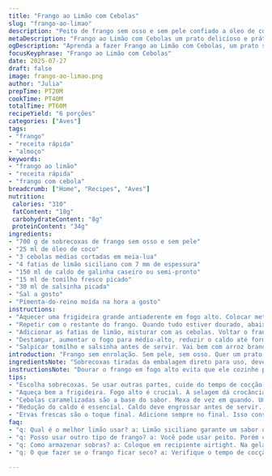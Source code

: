 ```yaml
---
title: "Frango ao Limão com Cebolas"
slug: "frango-ao-limao"
description: "Peito de frango sem osso e sem pele confiado a óleo de coco e cebolas refogadas. Fatias de limão siciliano direto na panela. Vinho branco troca por caldo de galinha para um toque menos ácido. Perfume final com tomilho e salsinha. Cozinhar até a carne dourar, suculenta e saborosa. Servir com arroz branco ou purê de mandioquinha."
metaDescription: "Frango ao Limão com Cebolas um prato delicioso e prático, ideal para o almoço de domingo em apenas uma hora"
ogDescription: "Aprenda a fazer Frango ao Limão com Cebolas, um prato saboroso e fácil de preparar, perfeito para almoços em família"
focusKeyphrase: "Frango ao Limão com Cebolas"
date: 2025-07-27
draft: false
image: frango-ao-limao.png
author: "Julia"
prepTime: PT20M
cookTime: PT40M
totalTime: PT60M
recipeYield: "6 porções"
categories: ["Aves"]
tags:
- "frango"
- "receita rápida"
- "almoço"
keywords:
- "frango ao limão"
- "receita rápida"
- "frango com cebola"
breadcrumb: ["Home", "Recipes", "Aves"]
nutrition: 
 calories: "310"
 fatContent: "18g"
 carbohydrateContent: "8g"
 proteinContent: "34g"
ingredients:
- "700 g de sobrecoxas de frango sem osso e sem pele"
- "25 ml de óleo de coco"
- "3 cebolas médias cortadas em meia-lua"
- "4 fatias de limão siciliano com 7 mm de espessura"
- "150 ml de caldo de galinha caseiro ou semi-pronto"
- "15 ml de tomilho fresco picado"
- "30 ml de salsinha picada"
- "Sal a gosto"
- "Pimenta-do-reino moída na hora a gosto"
instructions:
- "Aquecer uma frigideira grande antiaderente em fogo alto. Colocar metade do frango para dourar no óleo de coco. Temperar com sal e pimenta. Em cerca de 8 minutos, virar para selar o outro lado até dourar bem. Retirar e reservar em prato separado."
- "Repetir com o restante do frango. Quando tudo estiver dourado, abaixar o fogo para médio. Jogar as cebolas na frigideira, mexendo com cuidado para amolecer e caramelizar levemente - uns 12 minutos."
- "Adicionar as fatias de limão, misturar com as cebolas. Voltar o frango para a panela, distribuir por cima. Juntar o caldo de galinha, tampar parcialmente e deixar cozinhar por uns 25 minutos no fogo baixo para o frango amaciar e incorporar os sabores."
- "Destampar, aumentar o fogo para médio-alto, reduzir o caldo até formar um molho brilhante e espesso, cerca de 10 minutos. Ajustar sal e pimenta se necessário."
- "Salpicar tomilho e salsinha antes de servir. Vai bem com arroz branquinho, purê ou mesmo uma salada verde simples."
introduction: "Frango sem enrolação. Sem pele, sem osso. Quer um prato que lembra almoço de domingo mas é rápido? Óleo de coco substitui o azeite, traz outro aroma. Cebola vira base da lista de sabores, doce, quase derretendo. Limão siciliano entra com seu perfume forte, nada de limão convencional aqui. Nada de vinho, que tal caldo caseiro? A mistura cria um caldo encorpado, com textura gostosa e sabor equilibrado. Tomilho para dar aquela elegância meio rústica. Salsinha no final para alegria das cores e frescor. Serve direto da frigideira para mesa, simples, direto, honesto. Esquece pompa. É frango de verdade, cheiro, crocância onde precisa, maciez onde merece."
ingredientsNote: "Sobrecoxas tiradas da embalagem direto para uso, devem estar limpas e secas para dourar bem, sem água para não cozinhar na hora inicial. Óleo de coco é escolhido para dar sabor diferente e ajudar na cocção, mas pode trocar por manteiga sem sal para uma versão mais rica. Cebolas em meia-lua dão pele fina, cozinham e caramelizam rápido, mas não viram purê. Limão siciliano é mais doce e menos ácido, fatias um pouco mais grossas ajudam a não deformar na frigideira. Caldo de galinha traz complexidade, substituindo o vinho, é caseiro ou de boa qualidade pronto, sem conservantes agressivos. Tomilho fresco traz um toque herbal sem pesar, se precisar pode ser seco, mas diminua a quantidade. Salsinha é fresca e dá cor ao prato, mistura final leve, na mesa mesmo. Sal e pimenta na medida, controlar durante o processo para não errar no final."
instructionsNote: "Dourar o frango em fogo alto evita que ele cozinhe por dentro antes de formar crosta por fora. Cuidado para não juntar tudo de uma vez e fazer caldo na panela, melhor selar em duas partes. O óleo de coco evoca aroma leve, atenção à temperatura para não queimar. Cebolas devem ficar translúcidas com pontinho de dourado, mexer de vez em quando, face rápida não rola aqui. Limão vai direto na panela, para amaciar e liberar aroma, mexer com cuidado para não desmanchar. O caldo de galinha colocado depois sela a cocção, tampa semi-aberta ajuda vapor circular e cozimento uniforme. Tempo longo em fogo baixo para de fato amaciar, frango pela sobrecoxa aguenta passo mais longo. Por fim, destampar para reduzir o líquido até virar molho cremoso, passo crucial para sabor concentrado. Como finalizador, ervas frescas nunca misturar antes da cocção para não perder cor. Servir quente, botão de manteiga sem melindres. Arroz básico ou purê, conversa bonita com o prato. Pronto para mesa em uma hora, sem complicar."
tips:
- "Escolha sobrecoxas. Se usar outras partes, cuide do tempo de cocção. Sobrecoxa é suculenta, e dá certo. Limão siciliano é o melhor, doce e aromático. Fatie grossa para não desmanchar na panela."
- "Aqueça bem a frigideira. Fogo alto é crucial. A selagem dá crocância. Não sobrecarregue a panela de frango. Trabalhe em duas etapas. Isso impede a carne de cozinhar. Sela bem dos dois lados."
- "Cebolas caramelizadas são a base do sabor. Mexa de vez em quando. Um passo importante. Não deixe que queimem. Oideal é dourar levemente. A mistura do doce da cebola com o limão é sensacional."
- "Redução do caldo é essencial. Caldo deve engrossar antes de servir. Isso traz sabor intenso. Depois de destampar, atenção ao tempo. Um molho cremoso transforma o prato. Experimente ajustar sal e pimenta ao final."
- "Ervas frescas são o toque final. Adicione sempre no final. Isso conserva as cores. Salsinha e tomilho trazem frescor. Sirva quente e aproveite. Acompanhamentos como arroz ou purê são ótimos."
faq:
- "q: Qual é o melhor limão usar? a: Limão siciliano garante um sabor único. Não use limão comum. Sabor ácido pode desbalancear."
- "q: Posso usar outro tipo de frango? a: Você pode usar peito. Porém com cuidado no tempo de cocção. Peito seca mais rápido. Fique de olho."
- "q: Como armazenar sobras? a: Coloque em recipiente airtight. Na geladeira dura até três dias. Pode também congelar. Mas use em até um mês."
- "q: O que fazer se o frango ficar seco? a: Verifique o tempo de cocção. Ajuste o fogo. Não cozinhe demais. A adição de um pouco mais de caldo pode ajudar."

---
```

